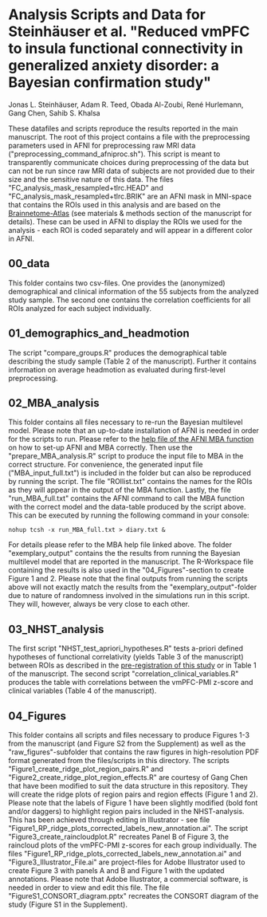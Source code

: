 # Analysis Scripts and Data for Steinhäuser et al. "Reduced vmPFC to insula functional connectivity in generalized anxiety disorder: a Bayesian confirmation study"
Jonas L. Steinhäuser, Adam R. Teed, Obada Al-Zoubi, René Hurlemann, Gang Chen, Sahib S. Khalsa

These datafiles and scripts reproduce the results reported in the main manuscript.
The root of this project contains a file with the preprocessing parameters used in AFNI for preprocessing raw MRI data ("preprocessing_command_afniproc.sh"). This script is meant to transparently communicate choices during preprocessing of the data but can not be run since raw MRI data of subjects are not provided due to their size and the sensitive nature of this data. 
The files "FC_analysis_mask_resampled+tlrc.HEAD" and "FC_analysis_mask_resampled+tlrc.BRIK" are an AFNI mask in MNI-space that contains the ROIs used in this analysis and are based on the [Brainnetome-Atlas](https://atlas.brainnetome.org/) (see materials & methods section of the manuscript for details). These can be used in AFNI to display the ROIs we used for the analysis - each ROI is coded separately and will appear in a different color in AFNI.

## 00_data
This folder contains two csv-files. One provides the (anonymized) demographical and clinical information of the 55 subjects from the analyzed study sample. The second one contains the correlation coefficients for all ROIs analyzed for each subject individually. 

## 01_demographics_and_headmotion
The script "compare_groups.R" produces the demographical table describing the study sample (Table 2 of the manuscript). Further it contains information on average headmotion as evaluated during first-level preprocessing. 

## 02_MBA_analysis
This folder contains all files necessary to re-run the Bayesian multilevel model. Please note that an up-to-date installation of AFNI is needed in order for the scripts to run.
Please refer to the [help file of the AFNI MBA function](https://afni.nimh.nih.gov/pub/dist/doc/program_help/MBA.html) on how to set-up AFNI and MBA correctly.
Then use the "prepare_MBA_analysis.R" script to produce the input file to MBA in the correct structure. For convenience, the generated input file ("MBA_input_full.txt") is included in the folder but can also be reproduced by running the script. The file "ROIlist.txt" contains the names for the ROIs as they will appear in the output of the MBA function.
Lastly, the file "run_MBA_full.txt" contains the AFNI command to call the MBA function with the correct model and the data-table produced by the script above. 
This can be executed by running the following command in your console:
```
nohup tcsh -x run_MBA_full.txt > diary.txt &
```
For details please refer to the MBA help file linked above.
The folder "exemplary_output" contains the the results from running the Bayesian multilevel model that are reported in the manuscript. The R-Workspace file containing the results is also used in the "04_Figures"-section to create Figure 1 and 2.
Please note that the final outputs from running the scripts above will not exactly match the results from the "exemplary_output"-folder due to nature of randomness involved in the simulations run in this script. They will, however, always be very close to each other.

## 03_NHST_analysis
The first script "NHST_test_apriori_hypotheses.R" tests a-priori defined hypotheses of functional correlativity (yields Table 3 of the manuscript) between ROIs as described in the [pre-registration of this study](https://osf.io/j29qv) or in Table 1 of the manuscript. The second script "correlation_clinical_variables.R" produces the table with correlations between the vmPFC-PMI z-score and clinical variables (Table 4 of the manuscript).

## 04_Figures
This folder contains all scripts and files necessary to produce Figures 1-3 from the manuscript (and Figure S2 from the Supplement) as well as the "raw_figures"-subfolder that contains the raw figures in high-resolution PDF format generated from the files/scripts in this directory.
The scripts "Figure1_create_ridge_plot_region_pairs.R" and "Figure2_create_ridge_plot_region_effects.R" are courtesy of Gang Chen that have been modified to suit the data structure in this repository. They will create the ridge plots of region pairs and region effects (Figure 1 and 2). Please note that the labels of Figure 1 have been slightly modified (bold font and/or daggers) to highlight region pairs included in the NHST-analysis.
This has been achieved through editing in Illustrator - see file "Figure1_RP_ridge_plots_corrected_labels_new_annotation.ai".
The script "Figure3_create_raincloudplot.R" recreates Panel B of Figure 3, the raincloud plots of the vmPFC-PMI z-scores for each group individually.
The files "Figure1_RP_ridge_plots_corrected_labels_new_annotation.ai" and "Figure3_Illustrator_File.ai" are project-files for Adobe Illustrator used to create Figure 3 with panels A and B and Figure 1 with the updated annotations. Please note that Adobe Illustrator, a commercial software, is needed in order to view and edit this file. 
The file "FigureS1_CONSORT_diagram.pptx" recreates the CONSORT diagram of the study (Figure S1 in the Supplement).
